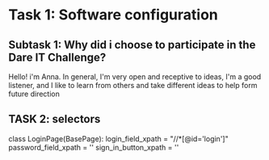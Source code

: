 # Task 1: Software configuration 

 ## Subtask 1: Why did i choose to participate in the Dare IT Challenge?
Hello! i'm Anna. In general, I'm very open and receptive to ideas, I'm a good listener, and I like to learn from others and take different ideas to help form future direction
## TASK 2: selectors 
class LoginPage(BasePage):
    login_field_xpath = "//*[@id='login']"
    password_field_xpath = '<span class="MuiTouchRipple-root"></span>'
    sign_in_button_xpath = '<span class="MuiTouchRipple-root"></span>'
